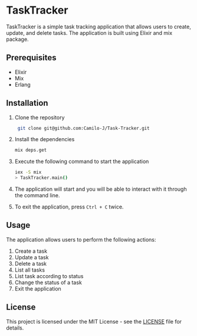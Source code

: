 # TaskTracker

TaskTracker is a simple task tracking application that allows users to create, update, and delete tasks. 
The application is built using Elixir and mix package.

## Prerequisites
- Elixir
- Mix
- Erlang
  
## Installation

1. Clone the repository
   ```bash
    git clone git@github.com:Camilo-J/Task-Tracker.git
    ```
2. Install the dependencies
    ```bash
    mix deps.get
    ```
3. Execute the following command to start the application
    ```bash
    iex -S mix
    > TaskTracker.main()
    ```
4. The application will start and you will be able to interact with it through the command line.
   
5. To exit the application, press `Ctrl + C` twice.

## Usage

The application allows users to perform the following actions:

1. Create a task
2. Update a task
3. Delete a task
4. List all tasks
5. List task according to status
6. Change the status of a task
7. Exit the application

## License
This project is licensed under the MIT License - see the [LICENSE](https://choosealicense.com/licenses/mit/) file for details.





